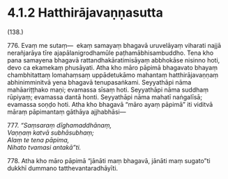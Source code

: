 # 4.1.2 Hatthirājavaṇṇasutta

(138.)

776\. Evaṃ me sutaṃ—  ekaṃ samayaṃ bhagavā uruvelāyaṃ viharati najjā nerañjarāya tīre ajapālanigrodhamūle paṭhamābhisambuddho. Tena kho pana samayena bhagavā rattandhakāratimisāyaṃ abbhokāse nisinno hoti, devo ca ekamekaṃ phusāyati. Atha kho māro pāpimā bhagavato bhayaṃ chambhitattaṃ lomahaṃsaṃ uppādetukāmo mahantaṃ hatthirājavaṇṇaṃ abhinimminitvā yena bhagavā tenupasaṅkami. Seyyathāpi nāma mahāariṭṭhako maṇi; evamassa sīsaṃ hoti. Seyyathāpi nāma suddhaṃ rūpiyaṃ; evamassa dantā honti. Seyyathāpi nāma mahatī naṅgalīsā; evamassa soṇḍo hoti. Atha kho bhagavā “māro ayaṃ pāpimā” iti viditvā māraṃ pāpimantaṃ gāthāya ajjhabhāsi—

777\. _“Saṃsaraṃ dīghamaddhānaṃ,_  
_Vaṇṇaṃ katvā subhāsubhaṃ;_  
_Alaṃ te tena pāpima,_  
_Nihato tvamasi antakā”ti._  

778\. Atha kho māro pāpimā “jānāti maṃ bhagavā, jānāti maṃ sugato”ti dukkhī dummano tatthevantaradhāyīti.
